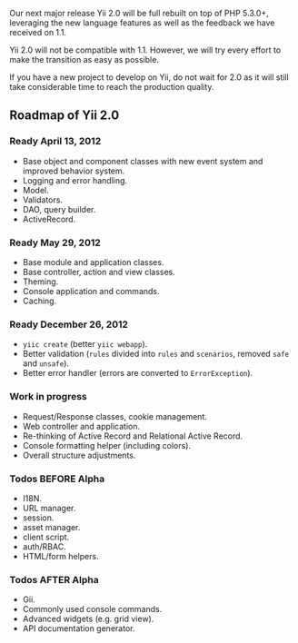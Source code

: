 Our next major release Yii 2.0 will be full rebuilt on top of PHP 5.3.0+, leveraging the new language features as well as the feedback we have received on 1.1.

Yii 2.0 will not be compatible with 1.1. However, we will try every effort to make the transition as easy as possible.

If you have a new project to develop on Yii, do not wait for 2.0 as it will still take considerable time to reach the production quality.

## Roadmap of Yii 2.0

### Ready April 13, 2012

- Base object and component classes with new event system and improved behavior system.
- Logging and error handling.
- Model.
- Validators.
- DAO, query builder.
- ActiveRecord.

### Ready May 29, 2012

- Base module and application classes.
- Base controller, action and view classes.
- Theming.
- Console application and commands.
- Caching.

### Ready December 26, 2012

- `yiic create` (better `yiic webapp`).
- Better validation (`rules` divided into `rules` and `scenarios`, removed `safe` and `unsafe`).
- Better error handler (errors are converted to `ErrorException`).

### Work in progress

- Request/Response classes, cookie management.
- Web controller and application.
- Re-thinking of Active Record and Relational Active Record.
- Console formatting helper (including colors).
- Overall structure adjustments.

### Todos BEFORE Alpha

- I18N.
- URL manager.
- session.
- asset manager. 
- client script.
- auth/RBAC.
- HTML/form helpers.

### Todos AFTER Alpha

- Gii.
- Commonly used console commands.
- Advanced widgets (e.g. grid view).
- API documentation generator.